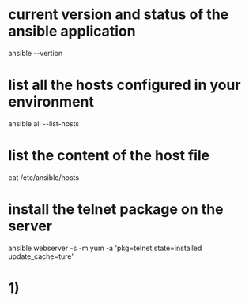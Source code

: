 # current version and status of the ansible application 
ansible --vertion 

# list all the hosts configured in your environment 
ansible all --list-hosts

# list the content of the host file 
cat /etc/ansible/hosts 

# install the telnet package on the server 
ansible webserver -s -m yum -a 'pkg=telnet state=installed update_cache=ture'

# 1) 